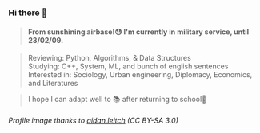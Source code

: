 ### Hi there 👋
> #### From sunshining airbase!😓 I'm currently in military service, until 23/02/09.

> Reviewing: Python, Algorithms, & Data Structures  
> Studying: C++, System, ML, and bunch of english sentences  
> Interested in: Sociology, Urban engineering, Diplomacy, Economics, and Literatures  

> I hope I can adapt well to 📚 after returning to school🤗
###### *Profile image thanks to [aidan.leitch](https://www.tinkercad.com/things/4hAO6GgTgpU) (CC BY-SA 3.0)*
<!--
**sciberbee/sciberbee** is a ✨ _special_ ✨ repository because its `README.md` (this file) appears on your GitHub profile.

Here are some ideas to get you started:

- 🔭 I’m currently working on ...
- 🌱 I’m currently learning ...
- 👯 I’m looking to collaborate on ...
- 🤔 I’m looking for help with ...
- 💬 Ask me about ...
- 📫 How to reach me: ...
- 😄 Pronouns: ...
- ⚡ Fun fact: ...
- 깃허브 위젯도 나중에 추가하자
- 블로그도...
- 
-->
